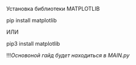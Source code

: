Установка библиотеки MATPLOTLIB

pip install matplotlib

ИЛИ

pip3 install matplotlib

!!!*Основоной гайд будет находиться в MAIN.py*
